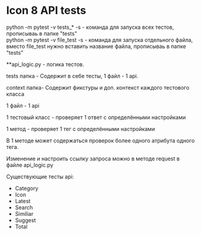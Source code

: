 # ****Icon 8 API tests****

python -m pytest -v tests_* -s - команда для запуска всех тестов, прописываь в папке "tests"\
python -m pytest -v file_test -s -  команда для запуска отдельного файла, вместо file_test нужно вставить название файла, прописываь в папке "tests"

**api_logic.py - логика тестов.

tests папка - Содержит в себе тесты, 1 файл - 1 api.

context папка- Содержит фикстуры и доп. контекст каждого тестового класса

1 файл - 1 api

1 тестовый класс - проверяет 1 ответ с определёнными настройками

1 метод - проверяет 1 тег  с определёнными настройками

В 1 методе может содержаться проверок более одного атрибута одного тега.

Изменение и настроить ссылку запроса можно в методе request в файле api_logic.py

Существующие тесты api:

- Category
- Icon
- Latest
- Search
- Similiar
- Suggest
- Total







